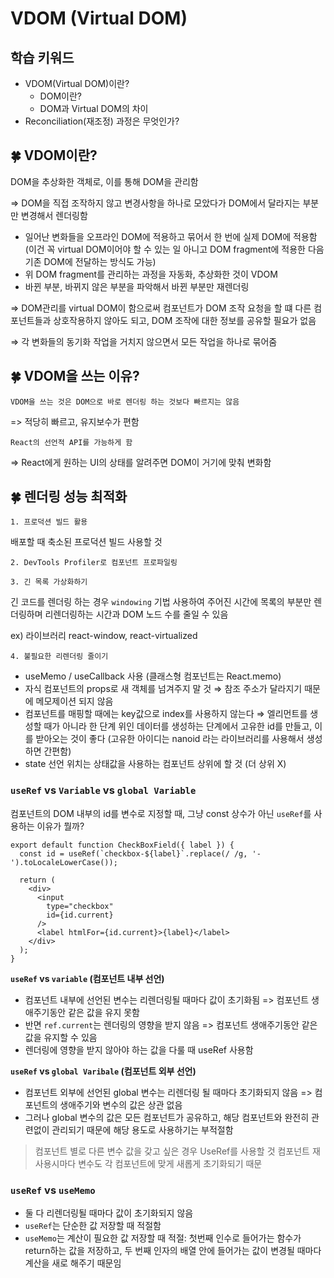 # VDOM (Virtual DOM)

## 학습 키워드

- VDOM(Virtual DOM)이란?
  - DOM이란?
  - DOM과 Virtual DOM의 차이
- Reconciliation(재조정) 과정은 무엇인가?

## 🍀 VDOM이란?

DOM을 추상화한 객체로, 이를 통해 DOM을 관리함

⇒ DOM을 직접 조작하지 않고 변경사항을 하나로 모았다가 DOM에서 달라지는 부분만 변경해서 렌더링함

- 일어난 변화들을 오프라인 DOM에 적용하고 묶어서 한 번에 실제 DOM에 적용함 (이건 꼭 virtual DOM이어야 할 수 있는 일 아니고 DOM fragment에 적용한 다음 기존 DOM에 전달하는 방식도 가능)
- 위 DOM fragment를 관리하는 과정을 자동화, 추상화한 것이  VDOM
- 바뀐 부분, 바뀌지 않은 부분을 파악해서 바뀐 부분만 재렌더링

⇒ DOM관리를 virtual DOM이 함으로써 컴포넌트가 DOM 조작 요청을 할 떄 다른 컴포넌트들과 상호작용하지 않아도 되고, DOM 조작에 대한 정보를 공유할 필요가 없음

⇒ 각 변화들의 동기화 작업을 거치지 않으면서 모든 작업을 하나로 묶어줌

## 🍀 VDOM을 쓰는 이유?

`VDOM을 쓰는 것은 DOM으로 바로 렌더링 하는 것보다 빠르지는 않음`

=> 적당히 빠르고, 유지보수가 편함

`React의 선언적 API를 가능하게 함`

=> React에게 원하는 UI의 상태를 알려주면 DOM이 거기에 맞춰 변화함

## 🍀 렌더링 성능 최적화

`1. 프로덕션 빌드 활용`

배포할 때 축소된 프로덕션 빌드 사용할 것

`2. DevTools Profiler로 컴포넌트 프로파일링`

`3. 긴 목록 가상화하기`

긴 코드를 렌더링 하는 경우 `windowing` 기법 사용하여 주어진 시간에 목록의 부분만 렌더링하며 리렌더링하는 시간과 DOM 노드 수를 줄일 수 있음

ex) 라이브러리 react-window, react-virtualized

`4. 불필요한 리렌더링 줄이기`

- useMemo / useCallback 사용 (클래스형 컴포넌트는 React.memo)
- 자식 컴포넌트의 props로 새 객체를 넘겨주지 말 것 ⇒ 참조 주소가 달라지기 때문에 메모제이션 되지 않음
- 컴포넌트를 매핑할 때에는 key값으로 index를 사용하지 않는다 ⇒ 엘리먼트를 생성할 때가 아니라 한 단계 위인 데이터를 생성하는 단계에서 고유한 id를 만들고, 이를 받아오는 것이 좋다 (고유한 아이디는 nanoid 라는 라이브러리를 사용해서 생성하면 간편함)
- state 선언 위치는 상태값을 사용하는 컴포넌트 상위에 할 것 (더 상위 X)

### `useRef` vs `Variable` vs `global Variable`

컴포넌트의 DOM 내부의 id를 변수로 지정할 때, 그냥 const 상수가 아닌 `useRef`를 사용하는 이유가 뭘까?

```tsx
export default function CheckBoxField({ label }) {
  const id = useRef(`checkbox-${label}`.replace(/ /g, '-').toLocaleLowerCase());

  return (
    <div>
      <input
        type="checkbox"
        id={id.current}
      />
      <label htmlFor={id.current}>{label}</label>
    </div>
  );
}
```

**`useRef` vs `variable` (컴포넌트 내부 선언)**

- 컴포넌트 내부에 선언된 변수는 리렌더링될 때마다 값이 초기화됨 => 컴포넌트 생애주기동안 같은 값을 유지 못함
- 반면 `ref.current`는 렌더링의 영향을 받지 않음 => 컴포넌트 생애주기동안 같은 값을 유지할 수 있음
- 렌더링에 영향을 받지 않아야 하는 값을 다룰 때 useRef 사용함

**`useRef` vs `global Varibale` (컴포넌트 외부 선언)**

- 컴포넌트 외부에 선언된 global 변수는 리렌더링 될 때마다 초기화되지 않음 => 컴포넌트의 생애주기와 변수의 값은 상관 없음
- 그러나 global 변수의 값은 모든 컴포넌트가 공유하고, 해당 컴포넌트와 완전히 관련없이 관리되기 때문에 해당 용도로 사용하기는 부적절함

> 컴포넌트 별로 다른 변수 값을 갖고 싶은 경우 UseRef를 사용할 것
> 컴포넌트 재사용시마다 변수도 각 컴포넌트에 맞게 새롭게 초기화되기 때문

### `useRef` vs `useMemo`

- 둘 다 리렌더링될 때마다 값이 초기화되지 않음
- `useRef`는 단순한 값 저장할 때 적절함
- `useMemo`는 계산이 필요한 값 저장할 때 적절: 첫번째 인수로 들어가는 함수가 return하는 값을 저장하고, 두 번째 인자의 배열 안에 들어가는 값이 변경될 때마다 계산을 새로 해주기 때문임
